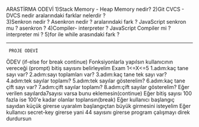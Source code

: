 ARASTİRMA ODEVİ
 1)Stack Memory - Heap Memory nedir?
 2)Git CVCS - DVCS nedir aralarındaki farklar nelerdir ?  
 3)Senkron nedir ? Asenkron nedir ? aralarındaki fark ? JavaScript senkron mu ? asenkron ?
 4)Compiler- interpreter ? JavaScript Compiler mi ? interpreter mi ?
 5)for ile while arasındaki fark  ?


**********************************
     PROJE ODEVİ
  ÖDEV (if-else for break continue)
  Fonksiyonlarla yapılsın
  kullanıcının vereceği (prompt) bitiş sayısını belirleyelim Exam 1<=X<=5
 1.adım:kaç tane sayı var?
 2.adım:sayı toplamları var?
 3.adım:kaç tane tek sayı var?
 4.adım:tek sayılar toplamı?
 5.adım:tek sayılar gösterelim?
 6.adım:kaç tane çift sayı var?
 7.adım:çift sayılar toplamı?
 8.adım:çift sayılar gösterelim?
  Eğer verilen sayılarda7sayısı varsa bunu eklemesin(continue)
  Eğer bitiş sayısı 100 fazla ise 100'e kadar olanlar toplansın(break)
  Eğer kullanıcı başlangıç sayıdan küçük girerse uyaralım başlangıçtan büyük girmesini isteyelim
  Eğer kullanıcı secret-key girerse yani 44 sayısını girerse program çalışmayı direk durdursun
